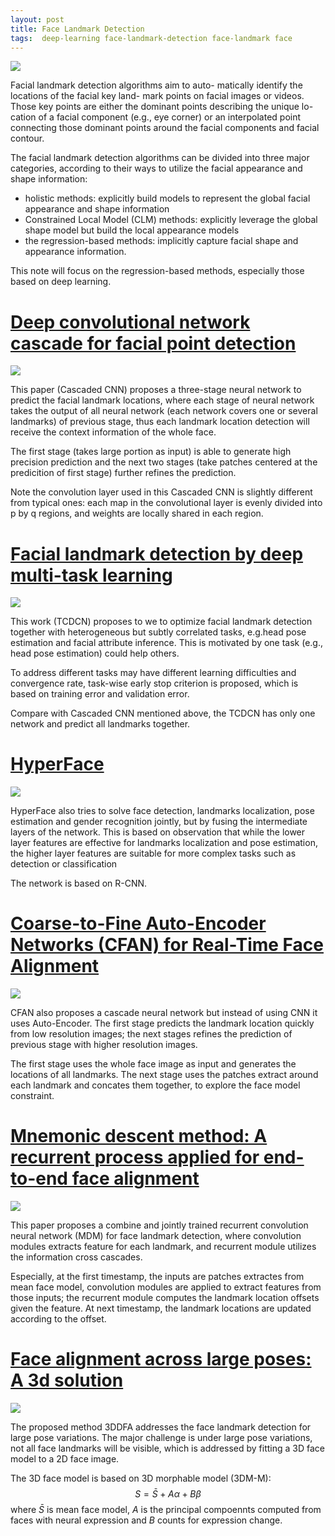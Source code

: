 ```yaml
---
layout: post
title: Face Landmark Detection
tags:  deep-learning face-landmark-detection face-landmark face
---
```


![](https://cdn-images-1.medium.com/max/1200/1*Db5cCH72jLsV5lrgdAs78Q.jpeg)

Facial landmark detection algorithms aim to auto- matically identify the locations of the facial key land- mark points on facial images or videos. Those key points are either the dominant points describing the unique lo- cation of a facial component (e.g., eye corner) or an interpolated point connecting those dominant points around the facial components and facial contour.

The facial landmark detection algorithms can be divided into three major categories, according to their ways to utilize the facial appearance and shape information:
- holistic methods: explicitly build models to represent the global facial appearance and shape information
- Constrained Local Model (CLM) methods: explicitly leverage the global shape model but build the local appearance models
- the regression-based methods: implicitly capture facial shape and appearance information. 

This note will focus on the regression-based methods, especially those based on deep learning.

# [Deep convolutional network cascade for facial point detection](https://www.cv-foundation.org/openaccess/content_cvpr_2013/papers/Sun_Deep_Convolutional_Network_2013_CVPR_paper.pdf)

![](https://ai2-s2-public.s3.amazonaws.com/figures/2017-08-08/57ebeff9273dea933e2a75c306849baf43081a8c/3-Figure2-1.png)

This paper (Cascaded CNN) proposes a three-stage neural network to predict the facial landmark locations, where each stage of neural network takes the output of all neural network (each network covers one or several landmarks) of previous stage, thus each landmark location detection will receive the context information of the whole face.

The first stage (takes large portion as input) is able to generate high precision prediction and the next two stages (take patches centered at the predicition of first stage) further refines the prediction.

Note the convolution layer used in this Cascaded CNN is slightly different from typical ones: each map in the convolutional layer is evenly divided into p by q regions, and weights are locally shared in each region.


# [Facial landmark detection by deep multi-task learning](http://personal.ie.cuhk.edu.hk/~ccloy/files/eccv_2014_deepfacealign.pdf)

![](https://ai2-s2-public.s3.amazonaws.com/figures/2017-08-08/8a3c5507237957d013a0fe0f082cab7f757af6ee/8-Figure3-1.png)

This work (TCDCN) proposes to we to optimize facial landmark detection together with heterogeneous but subtly correlated tasks, e.g.head pose estimation and facial attribute inference. This is motivated by one task (e.g., head pose estimation) could help others.

To address different tasks may have different learning difficulties and convergence rate, task-wise early stop criterion is proposed, which is based on training error and validation error.

Compare with Cascaded CNN mentioned above, the TCDCN has only one network and predict all landmarks together.

# [HyperFace](https://arxiv.org/pdf/1603.01249)

![](https://ai2-s2-public.s3.amazonaws.com/figures/2017-08-08/b2cd92d930ed9b8d3f9dfcfff733f8384aa93de8/2-Figure2-1.png)

HyperFace also tries to solve face detection, landmarks localization, pose estimation and gender recognition jointly, but by fusing the intermediate layers of the network. This is based on observation that while the lower layer features are effective for landmarks localization and pose estimation, the higher layer features are suitable for more complex tasks such as detection or classification

The network is based on R-CNN.

# [Coarse-to-Fine Auto-Encoder Networks (CFAN) for Real-Time Face Alignment](http://citeseerx.ist.psu.edu/viewdoc/download?doi=10.1.1.702.1120&rep=rep1&type=pdf)

![](https://ai2-s2-public.s3.amazonaws.com/figures/2017-08-08/22e2066acfb795ac4db3f97d2ac176d6ca41836c/2-Figure1-1.png)

CFAN also proposes a cascade neural network but instead of using CNN it uses Auto-Encoder. The first stage predicts the landmark location quickly from low resolution images; the next stages refines the prediction of previous stage with higher resolution images.

The first stage uses the whole face image as input and generates the locations of all landmarks. The next stage uses the patches extract around each landmark and concates them together, to explore the face model constraint.

# [Mnemonic descent method: A recurrent process applied for end-to-end face alignment](https://ibug.doc.ic.ac.uk/media/uploads/documents/trigeorgis2016mnemonic.pdf)

![](https://ai2-s2-public.s3.amazonaws.com/figures/2017-08-08/193debca0be1c38dabc42dc772513e6653fd91d8/4-Figure2-1.png)

This paper proposes a combine and jointly trained recurrent convolution neural network (MDM) for face landmark detection, where convolution modules extracts feature for each landmark, and recurrent module utilizes the information cross cascades.

Especially, at the first timestamp, the inputs are patches extractes from mean face model, convolution modules are applied to extract features from those inputs; the recurrent module computes the landmark location offsets given the feature. At next timestamp, the landmark locations are updated according to the offset.

# [Face alignment across large poses: A 3d solution](http://cvlab.cse.msu.edu/pdfs/Liu_StanLi_CVPR2016.pdf)

![](https://ai2-s2-public.s3.amazonaws.com/figures/2017-08-08/2a4153655ad1169d482e22c468d67f3bc2c49f12/3-Figure2-1.png)

The proposed method 3DDFA addresses the face landmark detection for large pose variations. The major challenge is under large pose variations, not all face landmarks will be visible, which is addressed by fitting a 3D face model to a 2D face image.

The 3D face model is based on 3D morphable model (3DM-M):
$$S=\bar{S}+A\alpha+B\beta$$
where $\bar{S}$ is mean face model, $A$ is the principal compoennts computed from faces with neural expression and $B$ counts for expression change.


